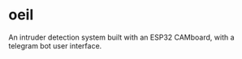 # oeil
An intruder detection system built with an ESP32 CAMboard, with a telegram bot user interface.
